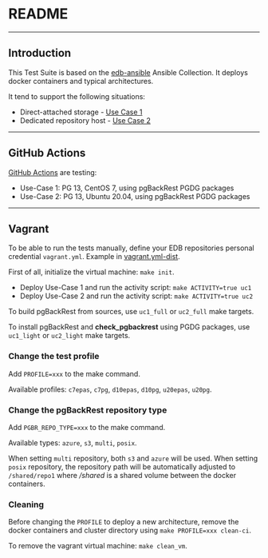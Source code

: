 # README

<!--
(\_/)
( •_•)
/ > 🐘
-->

---

## Introduction

This Test Suite is based on the [edb-ansible](https://github.com/EnterpriseDB/edb-ansible) Ansible Collection. It deploys docker containers and typical architectures.

It tend to support the following situations:
* Direct-attached storage - [Use Case 1](https://www.enterprisedb.com/docs/supported-open-source/pgbackrest/06-use_case_1/)
* Dedicated repository host - [Use Case 2](https://www.enterprisedb.com/docs/supported-open-source/pgbackrest/07-use_case_2)

---

## GitHub Actions

[GitHub Actions](../.github/workflows/main.yml) are testing:
  * Use-Case 1: PG 13, CentOS 7, using pgBackRest PGDG packages
  * Use-Case 2: PG 13, Ubuntu 20.04, using pgBackRest PGDG packages

---

## Vagrant

To be able to run the tests manually, define your EDB repositories personal credential `vagrant.yml`. Example in [vagrant.yml-dist](vagrant.yml-dist).

First of all, initialize the virtual machine: `make init`.

* Deploy Use-Case 1 and run the activity script: `make ACTIVITY=true uc1`
* Deploy Use-Case 2 and run the activity script: `make ACTIVITY=true uc2`

To build pgBackRest from sources, use `uc1_full` or `uc2_full` make targets.

To install pgBackRest and **check_pgbackrest** using PGDG packages, use `uc1_light` or `uc2_light` make targets.

### Change the test profile

Add `PROFILE=xxx` to the make command.

Available profiles: `c7epas`, `c7pg`, `d10epas`, `d10pg`, `u20epas`, `u20pg`.

### Change the pgBackRest repository type

Add `PGBR_REPO_TYPE=xxx` to the make command.

Available types: `azure`, `s3`, `multi`, `posix`.

When setting `multi` repository, both `s3` and `azure` will be used. When setting `posix` repository, the repository path will be automatically adjusted to `/shared/repo1` where */shared* is a shared volume between the docker containers.

### Cleaning

Before changing the `PROFILE` to deploy a new architecture, remove the docker containers and cluster directory using `make PROFILE=xxx clean-ci`.

To remove the vagrant virtual machine: `make clean_vm`.